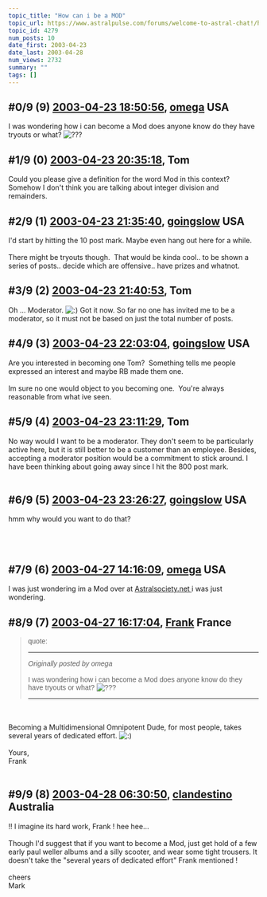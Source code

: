 ```yaml
---
topic_title: "How can i be a MOD"
topic_url: https://www.astralpulse.com/forums/welcome-to-astral-chat!/how-can-i-be-a-mod
topic_id: 4279
num_posts: 10
date_first: 2003-04-23
date_last: 2003-04-28
num_views: 2732
summary: ""
tags: []
---
```


## \#0/9 (9) [2003-04-23 18:50:56](https://www.astralpulse.com/forums/index.php?msg=119988), [omega](https://www.astralpulse.com/forums/profile/?u=2194) USA ##
<section>
I was wondering how i can become a Mod does anyone know do they have tryouts or what?
<img alt="???" class="smiley" src="https://www.astralpulse.com/forums/Smileys/fugue/huh.png" title="Huh"/>
</section>

## \#1/9 (0) [2003-04-23 20:35:18](https://www.astralpulse.com/forums/index.php?msg=28886), Tom  ##
<section>
Could you please give a definition for the word Mod in this context? Somehow I don't think you are talking about integer division and remainders.
<br>
</section>

## \#2/9 (1) [2003-04-23 21:35:40](https://www.astralpulse.com/forums/index.php?msg=28891), [goingslow](https://www.astralpulse.com/forums/profile/?u=1529) USA ##
<section>
I'd start by hitting the 10 post mark. Maybe even hang out here for a while.
<br>
<br>
There might be tryouts though.  That would be kinda cool.. to be shown a series of posts.. decide which are offensive.. have prizes and whatnot.
</section>

## \#3/9 (2) [2003-04-23 21:40:53](https://www.astralpulse.com/forums/index.php?msg=28892), Tom  ##
<section>
Oh ... Moderator.
<img alt=":)" class="smiley" src="https://www.astralpulse.com/forums/Smileys/fugue/smiley.png" title="Smiley"/>
Got it now. So far no one has invited me to be a moderator, so it must not be based on just the total number of posts.
<br>
</section>

## \#4/9 (3) [2003-04-23 22:03:04](https://www.astralpulse.com/forums/index.php?msg=28898), [goingslow](https://www.astralpulse.com/forums/profile/?u=1529) USA ##
<section>
Are you interested in becoming one Tom?  Something tells me people expressed an interest and maybe RB made them one.
<br>
<br>
Im sure no one would object to you becoming one.  You're always reasonable from what ive seen.
</section>

## \#5/9 (4) [2003-04-23 23:11:29](https://www.astralpulse.com/forums/index.php?msg=28903), Tom  ##
<section>
No way would I want to be a moderator. They don't seem to be particularly active here, but it is still better to be a customer than an employee. Besides, accepting a moderator position would be a commitment to stick around. I have been thinking about going away since I hit the 800 post mark.
<br>
<br>
</section>

## \#6/9 (5) [2003-04-23 23:26:27](https://www.astralpulse.com/forums/index.php?msg=28904), [goingslow](https://www.astralpulse.com/forums/profile/?u=1529) USA ##
<section>
hmm why would you want to do that?
<br>
<br>
<br>
<br>
</section>

## \#7/9 (6) [2003-04-27 14:16:09](https://www.astralpulse.com/forums/index.php?msg=29309), [omega](https://www.astralpulse.com/forums/profile/?u=2194) USA ##
<section>
I was just wondering im a Mod over at
<a class="bbc_link" href="https://www.astralpulse.com/forums///astralsociety.net" rel="noopener" target="_blank">
 Astralsociety.net
</a>
i was just wondering.
</section>

## \#8/9 (7) [2003-04-27 16:17:04](https://www.astralpulse.com/forums/index.php?msg=29319), [Frank](https://www.astralpulse.com/forums/profile/?u=359) France ##
<section>
<blockquote id='"quote"'>
 <font face='"Arial"' id='"quote"' size='"1"'>
  quote:
  <hr height='"1"' id='"quote"' noshade=""/>
  <i>
   Originally posted by omega
  </i>
  <br>
  <br>
  I was wondering how i can become a Mod does anyone know do they have tryouts or what?
  <img alt="???" class="smiley" src="https://www.astralpulse.com/forums/Smileys/fugue/huh.png" title="Huh"/>
  <br>
  <hr height='"1"' id='"quote"' noshade=""/>
 </font>
</blockquote>
<br>
<br>
Becoming a Multidimensional Omnipotent Dude, for most people, takes several years of dedicated effort.
<img alt=":)" class="smiley" src="https://www.astralpulse.com/forums/Smileys/fugue/smiley.png" title="Smiley"/>
<br>
<br>
Yours,
<br>
Frank
<br>
<br>
</section>

## \#9/9 (8) [2003-04-28 06:30:50](https://www.astralpulse.com/forums/index.php?msg=29374), [clandestino](https://www.astralpulse.com/forums/profile/?u=691) Australia ##
<section>
!! I imagine its hard work, Frank ! hee hee...
<br>
<br>
Though I'd suggest that if you want to become a Mod, just get hold of a few early paul weller albums and a silly scooter, and wear some tight trousers. It doesn't take the "several years of dedicated effort" Frank mentioned !
<br>
<br>
cheers
<br>
Mark
</section>